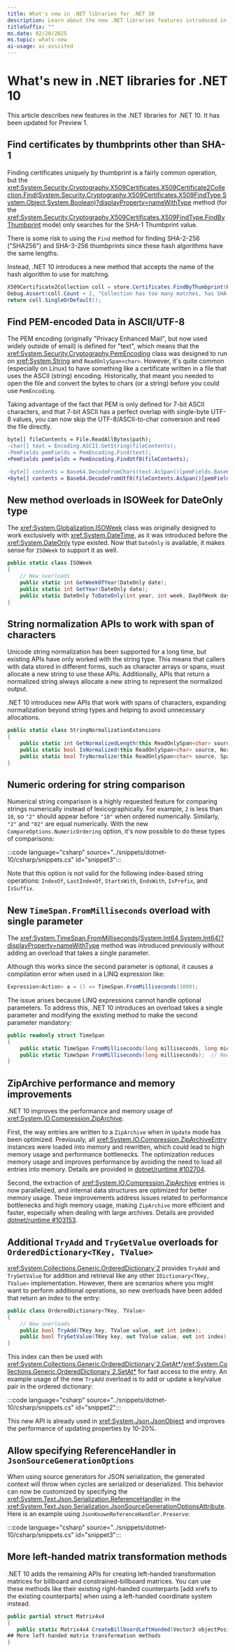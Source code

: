 ```yaml
---
title: What's new in .NET libraries for .NET 10
description: Learn about the new .NET libraries features introduced in .NET 10.
titleSuffix: ""
ms.date: 02/20/2025
ms.topic: whats-new
ai-usage: ai-assisted
---
```


# What's new in .NET libraries for .NET 10

This article describes new features in the .NET libraries for .NET 10. It has been updated for Preview 1.

## Find certificates by thumbprints other than SHA-1

Finding certificates uniquely by thumbprint is a fairly common operation, but the <xref:System.Security.Cryptography.X509Certificates.X509Certificate2Collection.Find(System.Security.Cryptography.X509Certificates.X509FindType,System.Object,System.Boolean)?displayProperty=nameWithType> method (for the <xref:System.Security.Cryptography.X509Certificates.X509FindType.FindByThumbprint> mode) only searches for the SHA-1 Thumbprint value.

There is some risk to using the `Find` method for finding SHA-2-256 ("SHA256") and SHA-3-256 thumbprints since these hash algorithms have the same lengths.

Instead, .NET 10 introduces a new method that accepts the name of the hash algorithm to use for matching.

```csharp
X509Certificate2Collection coll = store.Certificates.FindByThumbprint(HashAlgorithmName.SHA256, thumbprint);
Debug.Assert(coll.Count < 2, "Collection has too many matches, has SHA-2 been broken?");
return coll.SingleOrDefault();
```

## Find PEM-encoded Data in ASCII/UTF-8

The PEM encoding (originally "Privacy Enhanced Mail", but now used widely outside of email) is defined for "text", which means that the <xref:System.Security.Cryptography.PemEncoding> class was designed to run on <xref:System.String> and `ReadOnlySpan<char>`. However, it's quite common (especially on Linux) to have something like a certificate written in a file that uses the ASCII (string) encoding. Historically, that meant you needed to open the file and convert the bytes to chars (or a string) before you could use `PemEncoding`.

Taking advantage of the fact that PEM is only defined for 7-bit ASCII characters, and that 7-bit ASCII has a perfect overlap with single-byte UTF-8 values, you can now skip the UTF-8/ASCII-to-char conversion and read the file directly.

```diff
byte[] fileContents = File.ReadAllBytes(path);
-char[] text = Encoding.ASCII.GetString(fileContents);
-PemFields pemFields = PemEncoding.Find(text);
+PemFields pemFields = PemEncoding.FindUtf8(fileContents);

-byte[] contents = Base64.DecodeFromChars(text.AsSpan()[pemFields.Base64Data]);
+byte[] contents = Base64.DecodeFromUtf8(fileContents.AsSpan()[pemFields.Base64Data]);
```

## New method overloads in ISOWeek for DateOnly type

The <xref:System.Globalization.ISOWeek> class was originally designed to work exclusively with <xref:System.DateTime>, as it was introduced before the <xref:System.DateOnly> type existed. Now that `DateOnly` is available, it makes sense for `ISOWeek` to support it as well.

```csharp
public static class ISOWeek
{
    // New overloads
    public static int GetWeekOfYear(DateOnly date);
    public static int GetYear(DateOnly date);
    public static DateOnly ToDateOnly(int year, int week, DayOfWeek dayOfWeek);
}
```

## String normalization APIs to work with span of characters

Unicode string normalization has been supported for a long time, but existing APIs have only worked with the string type. This means that callers with data stored in different forms, such as character arrays or spans, must allocate a new string to use these APIs. Additionally, APIs that return a normalized string always allocate a new string to represent the normalized output.

.NET 10 introduces new APIs that work with spans of characters, expanding normalization beyond string types and helping to avoid unnecessary allocations.

```csharp
public static class StringNormalizationExtensions
{
    public static int GetNormalizedLength(this ReadOnlySpan<char> source, NormalizationForm normalizationForm = NormalizationForm.FormC);
    public static bool IsNormalized(this ReadOnlySpan<char> source, NormalizationForm normalizationForm = NormalizationForm.FormC);
    public static bool TryNormalize(this ReadOnlySpan<char> source, Span<char> destination, out int charsWritten, NormalizationForm normalizationForm = NormalizationForm.FormC);
}
```

## Numeric ordering for string comparison

Numerical string comparison is a highly requested feature for comparing strings numerically instead of lexicographically. For example, `2` is less than `10`, so `"2"` should appear before `"10"` when ordered numerically. Similarly, `"2"` and `"02"` are equal numerically. With the new `CompareOptions.NumericOrdering` <!--xref:System.Globalization.CompareOptions.NumericOrdering--> option, it's now possible to do these types of comparisons:

:::code language="csharp" source="../snippets/dotnet-10/csharp/snippets.cs" id="snippet3":::

Note that this option is not valid for the following index-based string operations: `IndexOf`, `LastIndexOf`, `StartsWith`, `EndsWith`, `IsPrefix`, and `IsSuffix`.

## New `TimeSpan.FromMilliseconds` overload with single parameter

The <xref:System.TimeSpan.FromMilliseconds(System.Int64,System.Int64)?displayProperty=nameWithType> method was introduced previously without adding an overload that takes a single parameter.

Although this works since the second parameter is optional, it causes a compilation error when used in a LINQ expression like:

```csharp
Expression<Action> a = () => TimeSpan.FromMilliseconds(1000);
```

The issue arises because LINQ expressions cannot handle optional parameters. To address this, .NET 10 introduces an overload takes a single parameter and modifying the existing method to make the second parameter mandatory:

```csharp
public readonly struct TimeSpan
{
    public static TimeSpan FromMilliseconds(long milliseconds, long microseconds); // Second parameter is no longer optional
    public static TimeSpan FromMilliseconds(long milliseconds);  // New overload
}
```

## ZipArchive performance and memory improvements

.NET 10 improves the performance and memory usage of <xref:System.IO.Compression.ZipArchive>.

First, the way entries are written to a `ZipArchive` when in `Update` mode has been optimized. Previously, all <xref:System.IO.Compression.ZipArchiveEntry> instances were loaded into memory and rewritten, which could lead to high memory usage and performance bottlenecks. The optimization reduces memory usage and improves performance by avoiding the need to load all entries into memory. Details are provided in [dotnet/runtime #102704](https://github.com/dotnet/runtime/pull/102704#issue-2317941700).

Second, the extraction of <xref:System.IO.Compression.ZipArchive> entries is now parallelized, and internal data structures are optimized for better memory usage. These improvements address issues related to performance bottlenecks and high memory usage, making `ZipArchive` more efficient and faster, especially when dealing with large archives. Details are provided [dotnet/runtime #103153](https://github.com/dotnet/runtime/pull/103153#issue-2339713028).

## Additional `TryAdd` and `TryGetValue` overloads for `OrderedDictionary<TKey, TValue>`

<xref:System.Collections.Generic.OrderedDictionary`2> provides `TryAdd` and `TryGetValue` for addition and retrieval like any other `IDictionary<TKey, TValue>` implementation. However, there are scenarios where you might want to perform additional operations, so new overloads have been added that return an index to the entry:

```csharp
public class OrderedDictionary<TKey, TValue>
{
    // New overloads
    public bool TryAdd(TKey key, TValue value, out int index);
    public bool TryGetValue(TKey key, out TValue value, out int index);
}
```

This index can then be used with <xref:System.Collections.Generic.OrderedDictionary`2.GetAt*>/<xref:System.Collections.Generic.OrderedDictionary`2.SetAt*> for fast access to the entry. An example usage of the new `TryAdd` overload is to add or update a key/value pair in the ordered dictionary:

:::code language="csharp" source="../snippets/dotnet-10/csharp/snippets.cs" id="snippet2":::

This new API is already used in <xref:System.Json.JsonObject> and improves the performance of updating properties by 10-20%.

## Allow specifying ReferenceHandler in `JsonSourceGenerationOptions`

When using source generators for JSON serialization, the generated context will throw when cycles are serialized or deserialized. This behavior can now be customized by specifying the <xref:System.Text.Json.Serialization.ReferenceHandler> in the <xref:System.Text.Json.Serialization.JsonSourceGenerationOptionsAttribute>. Here is an example using `JsonKnownReferenceHandler.Preserve`:

:::code language="csharp" source="../snippets/dotnet-10/csharp/snippets.cs" id="snippet3":::

## More left-handed matrix transformation methods

.NET 10 adds the remaining APIs for creating left-handed transformation matrices for billboard and constrained-billboard matrices. You can use these methods like their existing right-handed counterparts [add xrefs to the existing counterparts] when using a left-handed coordinate system instead.

```csharp
public partial struct Matrix4x4
{
   public static Matrix4x4 CreateBillboardLeftHanded(Vector3 objectPosition, Vector3 cameraPosition, Vector3 cameraUpVector, Vector3 cameraForwardVector)
## More left-handed matrix transformation methods
}
```
